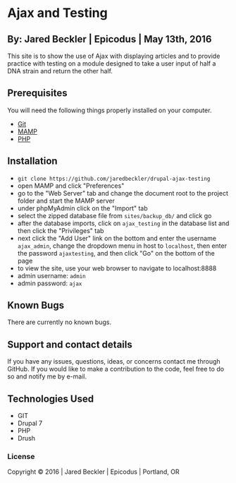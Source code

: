 # Ajax and Testing
## By: Jared Beckler | Epicodus | May 13th, 2016
This site is to show the use of Ajax with displaying articles and to provide practice with testing on a module designed to take a user input of half a DNA strain and return the other half.

## Prerequisites
You will need the following things properly installed on your computer.
- [Git](http://git-scm.com/)
- [MAMP](https://www.mamp.info/en/)
- [PHP](http://php.net/manual/en/install.php)

## Installation
- `git clone https://github.com/jaredbeckler/drupal-ajax-testing`
- open MAMP and click "Preferences"
- go to the "Web Server" tab and change the document root to the project folder and start the MAMP server
- under phpMyAdmin click on the "Import" tab
- select the zipped database file from `sites/backup_db/` and click go
- after the database imports, click on `ajax_testing` in the database list and then click the "Privileges" tab
- next click the "Add User" link on the bottom and enter the username `ajax_admin`, change the dropdown menu in host to `localhost`, then enter the password `ajaxtesting`, and then click "Go" on the bottom of the page
- to view the site, use your web browser to navigate to localhost:8888
- admin username: `admin`
- admin password: `ajax`

## Known Bugs
There are currently no known bugs.

## Support and contact details
If you have any issues, questions, ideas, or concerns contact me through GitHub. If you would like to make a contribution to the code, feel free to do so and notify me by e-mail.

## Technologies Used
- GIT
- Drupal 7
- PHP
- Drush

### License
Copyright © 2016  |  Jared Beckler  |  Epicodus  |  Portland, OR
